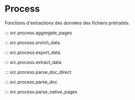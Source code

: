 # Process

Fonctions d'extractions des données des fichiers prétraités.

::: src.process.aggregate_pages

::: src.process.enrich_data

::: src.process.export_data

::: src.process.extract_data

::: src.process.parse_doc_direct

::: src.process.parse_doc

::: src.process.parse_native_pages
